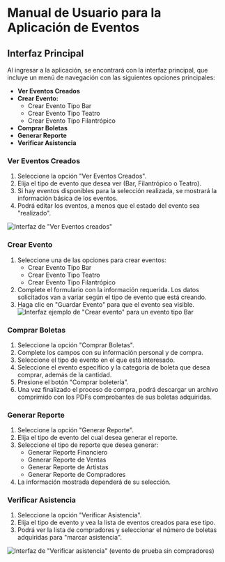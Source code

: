 # Manual de Usuario para la Aplicación de Eventos

## Interfaz Principal

Al ingresar a la aplicación, se encontrará con la interfaz principal, que incluye un menú de navegación con las siguientes opciones principales:

- **Ver Eventos Creados**
- **Crear Evento:**
  - Crear Evento Tipo Bar
  - Crear Evento Tipo Teatro
  - Crear Evento Tipo Filantrópico
- **Comprar Boletas**
- **Generar Reporte**
- **Verificar Asistencia**

### Ver Eventos Creados

1. Seleccione la opción "Ver Eventos Creados".
2. Elija el tipo de evento que desea ver (Bar, Filantrópico o Teatro).
3. Si hay eventos disponibles para la selección realizada, se mostrará la información básica de los eventos.
4. Podrá editar los eventos, a menos que el estado del evento sea "realizado".

![Interfaz de "Ver Eventos creados"](https://lh7-us.googleusercontent.com/ttK_41P-7L_ujWSxI3oSI4LX3-xBRrDmBji3UlJys1ikQcwwtN2bYfFFHNKT7TelSfzAEpBGWTbIBnQS5hV7_dVqYig6js_1ZCh3ZdtGec-YY3Yk1i_SBhKvibkR24vG5OcwEX2q8YoHNQg0OPFRk5k)


### Crear Evento

1. Seleccione una de las opciones para crear eventos:
   - Crear Evento Tipo Bar
   - Crear Evento Tipo Teatro
   - Crear Evento Tipo Filantrópico
2. Complete el formulario con la información requerida. Los datos solicitados van a variar según el tipo de evento que está creando.
3. Haga clic en "Guardar Evento" para que el evento sea visible.
![Interfaz ejemplo de "Crear evento" para un evento tipo Bar](https://lh7-us.googleusercontent.com/de2j7krkyBxL2DIrLPaUTdLgf883Z8lE5w94TuTJsC4hJWpBefkol9typLruTW6R58BkMYIDX1PcDBNfRUPxWHGzpBMcs9IlwXOSi9qHmuHXJ4yt_vjzSBqXewynZ-XeHngWQNGVyLtimY-xSTV8BwQ)

### Comprar Boletas

1. Seleccione la opción "Comprar Boletas".
2. Complete los campos con su información personal y de compra.
3. Seleccione el tipo de evento en el que está interesado.
4. Seleccione el evento específico y la categoría de boleta que desea comprar, además de la cantidad.
5. Presione el botón "Comprar boletería".
6. Una vez finalizado el proceso de compra, podrá descargar un archivo comprimido con los PDFs comprobantes de sus boletas adquiridas.

### Generar Reporte

1. Seleccione la opción "Generar Reporte".
2. Elija el tipo de evento del cual desea generar el reporte.
3. Seleccione el tipo de reporte que desea generar:
   - Generar Reporte Financiero
   - Generar Reporte de Ventas
   - Generar Reporte de Artistas
   - Generar Reporte de Compradores
4. La información mostrada dependerá de su selección.

### Verificar Asistencia

1. Seleccione la opción "Verificar Asistencia".
2. Elija el tipo de evento y vea la lista de eventos creados para ese tipo.
3. Podrá ver la lista de compradores y seleccionar el número de boletas adquiridas para "marcar asistencia".

![Interfaz de "Verificar asistencia" (evento de prueba sin compradores)](https://lh7-us.googleusercontent.com/i_bnG2LIBrVAsaA2Ov3KlbohCKFc_6RtYs0CW48XPhcxn4oratde2m-XcY0KyQXD9-yJ632HeQ6xtSolSsAB0B24PMSnJYM9ixyIS7reKqW7I3c54N6vaND_l1fsSm2WfpSHzBuNpvNVMXybu9mVfuk)
